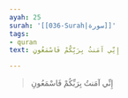 ```yaml
---
ayah: 25
surah: '[[036-Surah|سورة]]'
tags:
- quran
text: إِنِّي آمَنتُ بِرَبِّكُمْ فَاسْمَعُونِ

---
```

> إِنِّي آمَنتُ بِرَبِّكُمْ فَاسْمَعُونِ
